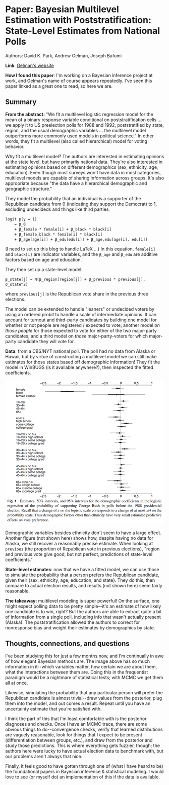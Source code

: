<!-- date: 2019-11-26 -->
# Paper: Bayesian Multilevel Estimation with Poststratification: State-Level Estimates from National Polls
Authors: David K. Park, Andrew Gelman, Joseph Bafumi

**Link**: [Gelman's website](http://www.stat.columbia.edu/~gelman/research/published/parkgelmanbafumi.pdf)

**How I found this paper**: I'm working on a Bayesian inference project at work, and Gelman's name of course appears repeatedly. I've seen this paper linked as a great one to read, so here we are.

## Summary
**From the abstract:** "We fit a multilevel logistic regression model for the mean of a binary response variable conditional on poststratification cells ... we apply it to US preelection polls for 1988 and 1992, poststratified by state, region, and the usual demographic variables ... the multilevel model outperforms more commonly used models in political science." In other words, they fit a multilevel (also called hierarchical) model for voting behavior.

Why fit a multilevel model? The authors are interested in estimating opinions at the state level, but have primarily national data. They're also interested in estimating opinions based on different demographics (sex, ethnicity, age, education). Even though most surveys won't have data in most categories, multilevel models are capable of sharing information across groups. It's also appropriate because "the data have a hierarchical demographic and geographic structure."

They model the probability that an individual is a supporter of the Republican candidate from 0 (indicating they support the Democrat) to 1, excluding undecideds and things like third parties. 

```
logit p(y = 1)
    = β_0
	+ β_female * female[i] + β_black * black[i]
	+ β_female,black * female[i] * black[i]
	+ β_age[age[i]] + β_edu[edu[i]] + β_age,edu[age[i], edu[i]]
```

(I need to set up this blog to handle LaTeX ...) In this equation, `female[i]` and `black[i]` are indicator variables, and the `β_age` and `β_edu` are additive factors based on age and education.

They then set up a state-level model:

```
β_state[j] ~ N(β_region[region[j]] + β_previous * previous[j], σ_state^2)
```

where `previous[j]` is the Republican vote share in the previous three elections.

The model can be extended to handle "leaners" or undecided voters by using an ordered probit to handle a scale of intermediate opinions. It can account for turnout and third-party candidates by building one model for whether or not people are registered / expected to vote; another model *on those people* for those expected to vote for either of the two major-party candidates; and a third model on *those* major-party-voters for which major-party candidate they will vote for.

**Data**: from a CBS/NYT national poll. The poll had no data from Alaska or Hawaii, but by virtue of constructing a multilevel model we can still make estimates for those states based off demographic information! They fit the model in WinBUGS (is it available anywhere?), then inspected the fitted coefficients. 

![Estimates and 50% and 95% intervals](bayesian_multilevel_estimation_gelman_img1.png)

Demographic variables besides ethnicity don't seem to have a large effect. Another figure (not shown here) shows how, despite having no data for Alaska, we still recover a reasonably precise estimate. When looking at `previous` (the proportion of Republican vote in previous elections), "region and previous vote give good, but not perfect, predictions of state-level coefficients."

**State-level estimates**: now that we have a fitted model, we can use those to simulate the probability that a person prefers the Republican candidate, given their {sex, ethnicity, age, education, and state}. They do this, then compare to actual election results, and results (not shown here) seem fairly reasonable. 

**The takeaway:** multilevel modeling is super powerful! On the surface, one might expect polling data to be pretty simple--it's an estimate of how likely one candidate is to win, right? But the authors are able to extract quite a bit of information from a single poll, including info that wasn't actually present (Alaska). The poststratification allowed the authors to correct for nonresponse bias and weight their estimates by demographics by state.

## Thoughts, connections, and questions
I've been studying this for just a few months now, and I'm continually in awe of how elegant Bayesian methods are. The image above has so much information in it--which variables matter, how certain we are about them, what the interactions between them are. Doing this in the frequentist paradigm would be a nightmare of statistical tests; with MCMC we get them all at once.

Likewise, simulating the probability that any particular person will prefer the Republican candidate is almost trivial--draw values from the posterior, plug them into the model, and out comes a result. Repeat until you have an uncertainty estimate that you're satisfied with.

I think the part of this that I'm least comfortable with is the posterior diagnoses and checks. Once I have an MCMC trace, there are some obvious things to do--convergence checks, verify that learned distributions are vaguely reasonable, look for things that I expect to be present (differentiation between groups, etc.), and draw from the posterior and study those predictions. This is where everything gets fuzzier, though; the authors here were lucky to have actual election data to benchmark with, but our problems aren't always that nice.

Finally, it feels good to have gotten through one of (what I have heard to be) the foundational papers in Bayesian inference & statistical modeling. I would love to see (or myself do) an implementation of this if the data is available.

